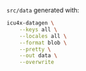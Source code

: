 `src/data` generated with:

```bash
icu4x-datagen \
    --keys all \
    --locales all \
    --format blob \
    --pretty \
    --out data \
    --overwrite
 ```